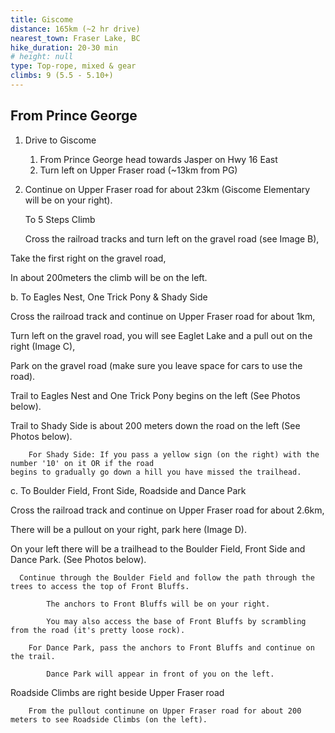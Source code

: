 ```yaml
---
title: Giscome
distance: 165km (~2 hr drive)
nearest_town: Fraser Lake, BC
hike_duration: 20-30 min
# height: null
type: Top-rope, mixed & gear
climbs: 9 (5.5 - 5.10+)
---
```


## From Prince George

1. Drive to Giscome

    1. From Prince George head towards Jasper on Hwy 16 East
    1. Turn left on Upper Fraser road (~13km from PG)

2. Continue on Upper Fraser road for about 23km (Giscome Elementary will be on your right).

    To 5 Steps Climb

    Cross the railroad tracks and turn left on the gravel road (see Image B),

Take the first right on the gravel road,

In about 200meters the climb will be on the left.

b. To Eagles Nest, One Trick Pony & Shady Side

Cross the railroad track and continue on Upper Fraser road for about 1km,

Turn left on the gravel road, you will see Eaglet Lake and a pull out on the right (Image C),

Park on the gravel road (make sure you leave space for cars to use the road).

Trail to Eagles Nest and One Trick Pony begins on the left (See Photos below).

Trail to Shady Side is about 200 meters down the road on the left (See Photos below).

        For Shady Side: If you pass a yellow sign (on the right) with the number '10' on it OR if the road                                                  begins to gradually go down a hill you have missed the trailhead.

c. To Boulder Field, Front Side, Roadside and Dance Park

Cross the railroad track and continue on Upper Fraser road for about 2.6km,

There will be a pullout on your right, park here (Image D).

On your left there will be a trailhead to the Boulder Field, Front Side and Dance Park. (See Photos below).

      Continue through the Boulder Field and follow the path through the trees to access the top of Front Bluffs.

            The anchors to Front Bluffs will be on your right.

            You may also access the base of Front Bluffs by scrambling from the road (it's pretty loose rock).

        For Dance Park, pass the anchors to Front Bluffs and continue on the trail.

            Dance Park will appear in front of you on the left.

Roadside Climbs are right beside Upper Fraser road

        From the pullout continune on Upper Fraser road for about 200 meters to see Roadside Climbs (on the left).
